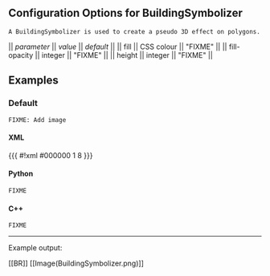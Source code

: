 <!-- Name: BuildingSymbolizer -->
<!-- Version: 3 -->
<!-- Last-Modified: 2009/02/06 07:56:36 -->
<!-- Author: jamierob -->
## Configuration Options for BuildingSymbolizer

` A BuildingSymbolizer is used to create a pseudo 3D effect on polygons. `

|| *parameter* || *value*  || *default* ||
|| fill            ||  CSS colour  || "FIXME" ||
|| fill-opacity    ||  integer     || "FIXME" ||
|| height          ||  integer     || "FIXME" ||

## Examples

### Default

` FIXME: Add image `

#### XML

{{{
#!xml
      <BuildingSymbolizer>
        <CssParameter name="fill">#000000</CssParameter>
        <CssParameter name="fill-opacity">1</CssParameter>
	<CssParameter name="height">8</CssParameter>
      </BuildingSymbolizer>
 }}}

#### Python

` FIXME `

#### C++

` FIXME `

----

Example output:

 [[BR]]
[[Image(BuildingSymbolizer.png)]]
